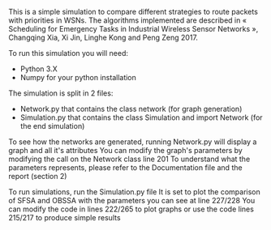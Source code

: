 This is a simple simulation to compare different strategies to route packets with priorities in WSNs.
The algorithms implemented are described in « Scheduling for Emergency Tasks in Industrial Wireless Sensor Networks », Changqing Xia, Xi Jin, Linghe Kong and Peng Zeng 2017.

To run this simulation you will need:
-	Python 3.X
-	Numpy for your python installation

The simulation is split in 2 files:
- 	Network.py that contains the class network (for graph generation)
- 	Simulation.py that contains the class Simulation and import Network (for the end simulation)

To see how the networks are generated, running Network.py will display a graph and all it's attributes
You can modify the graph's parameters by modifying the call on the Network class line 201
To understand what the parameters represents, please refer to the Documentation file and the report (section 2)

To run simulations, run the Simulation.py file
It is set to plot the comparison of SFSA and OBSSA with the parameters you can see at line 227/228
You can modify the code in lines 222/265 to plot graphs or use the code lines 215/217 to produce simple results

